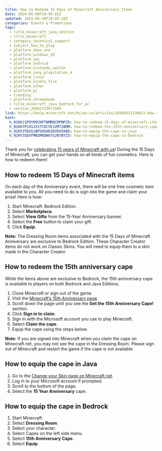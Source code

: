 ```yaml
---
title: How to Redeem 15 Days of Minecraft Anniversary Items
date: 2024-05-08T14:56:55Z
updated: 2024-05-18T19:03:10Z
categories: Events & Promotions
tags:
  - title_minecraft_java_edition
  - title_minecraft
  - category_technical_support
  - subject_how_to_play
  - platform_xbox_one
  - platform_windows_10
  - platform_ios
  - platform_android
  - platform_nintendo_switch
  - platform_sony_playstation_4
  - platform_linux
  - platform_kindle_fire
  - platform_other
  - platform_pc
  - trending
  - platform_chromebook
  - title_minecraft_java_bedrock_for_pc
  - section_26562723671949
link: https://help.minecraft.net/hc/en-us/articles/26560321236621-How-to-Redeem-15-Days-of-Minecraft-Anniversary-Items
hash:
  h_01HXJ1P9Y09CHPTNMRNCMPNPZ9: how-to-redeem-15-days-of-minecraft-items
  h_01HXYP24SJX1TC8CVE3ZM728MM: how-to-redeem-the-15th-anniversary-cape
  h_01HY3T6G5JBPS6SHEGDVDV598D: how-to-equip-the-cape-in-java
  h_01HY3SDVFMN2MKDWGYS2N7BYZ3: how-to-equip-the-cape-in-bedrock
---
```


Thank you for [celebrating 15 years of Minecraft with us](https://www.minecraft.net/en-us/15th-anniversary)! During the 15 Days of Minecraft, you can get your hands on all kinds of fun cosmetics. Here is how to redeem them!

## How to redeem 15 Days of Minecraft items

On each day of the Anniversary event, there will be one free cosmetic item available to you. All you need to do is sign into the game and claim your prize! Here is how:

1.  Start Minecraft: Bedrock Edition.
2.  Select **Marketplace**.
3.  Select **View Gifts** from the 15-Year Anniversary banner.
4.  Select the **Free** button to claim your gift.
5.  Click **Equip**.

**Note:** The Dressing Room items associated with the 15 Days of Minecraft Anniversary are exclusive to Bedrock Edition. These Character Creator items do not work on Classic Skins. You will need to equip them to a skin made in the Character Creator.

## How to redeem the 15th anniversary cape

While the items above are exclusive to Bedrock, the 15th anniversary cape is available to players on both Bedrock and Java Editions.

1.  Close Minecraft or sign out of the game.
2.  Visit the [Minecraft’s 15th Anniversary page](https://www.minecraft.net/en-us/15th-anniversary).
3.  Scroll down the page until you see the **Get the 15th Anniversary Cape!** section.
4.  Click **Sign in to claim**.
5.  Sign in with the Microsoft account you use to play Minecraft.
6.  Select **Claim the cape**.
7.  Equip the cape using the steps below.

**Note:** If you are signed into Minecraft when you claim the cape on Minecraft.net, you may not see the cape in the Dressing Room. Please sign out of Minecraft and restart the game if the cape is not available.

## How to equip the cape in Java

1.  Go to the [Change your Skin page on Minecraft.net](https://www.minecraft.net/en-us/msaprofile/mygames/editskin).
2.  Log in to your Microsoft account if prompted.
3.  Scroll to the bottom of the page.
4.  Select the **15 Year Anniversary** cape.

## How to equip the cape in Bedrock

1.  Start Minecraft.
2.  Select **Dressing Room**.
3.  Select your character.
4.  Select Capes on the left side menu.
5.  Select **15th Anniversary Cape**.
6.  Select **Equip**.
